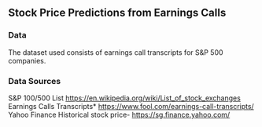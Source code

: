 ## Stock Price Predictions from Earnings Calls

### Data
The dataset used consists of earnings call transcripts for S&P 500 companies.


### Data Sources

S&P 100/500 List https://en.wikipedia.org/wiki/List_of_stock_exchanges 
Earnings Calls Transcripts* https://www.fool.com/earnings-call-transcripts/  
Yahoo Finance Historical stock price- https://sg.finance.yahoo.com/ 
